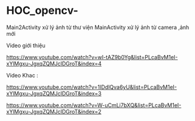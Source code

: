 # HOC_opencv-
Main2Activity xử lý ảnh từ thư viện
MainActivity xử lý ảnh từ camera ,ảnh mới


Video giới thiệu

https://www.youtube.com/watch?v=wI-tAZ9b0Yg&list=PLcaBvM1eI-xYlMgxu-JgxqZQMJclDGroT&index=4

Video Khac :


https://www.youtube.com/watch?v=1IDdlQva6yU&list=PLcaBvM1eI-xYlMgxu-JgxqZQMJclDGroT&index=3

https://www.youtube.com/watch?v=W-uCmLi7bXQ&list=PLcaBvM1eI-xYlMgxu-JgxqZQMJclDGroT&index=2





